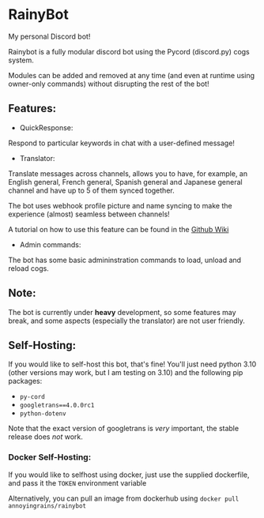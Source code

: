 # RainyBot

My personal Discord bot!

Rainybot is a fully modular discord bot using the Pycord (discord.py) cogs system.

Modules can be added and removed at any time (and even at runtime using owner-only commands) without disrupting the rest of the bot!

## Features:

* QuickResponse:

Respond to particular keywords in chat with a user-defined message! 

* Translator:

Translate messages across channels, allows you to have, for example, an English general, French general, Spanish general and Japanese general channel
and have up to 5 of them synced together.

The bot uses webhook profile picture and name syncing to make the experience (almost) seamless between channels!

A tutorial on how to use this feature can be found in the [Github Wiki](https://github.com/AnnoyingRain5/RainyBot/wiki/Translator)

* Admin commands:

The bot has some basic admininstration commands to load, unload and reload cogs.

## Note:

The bot is currently under **heavy** development, so some features may break, and some aspects (especially the translator) are not user friendly.

## Self-Hosting:

If you would like to self-host this bot, that's fine! You'll just need python 3.10 (other versions may work, but I am testing on 3.10) and the following pip packages:

* `py-cord`
* `googletrans==4.0.0rc1`
* `python-dotenv`

Note that the exact version of googletrans is *very* important, the stable release does *not* work.

### Docker Self-Hosting:

If you would like to selfhost using docker, just use the supplied dockerfile, and pass it the `TOKEN` environment variable

Alternatively, you can pull an image from dockerhub using `docker pull annoyingrains/rainybot`

